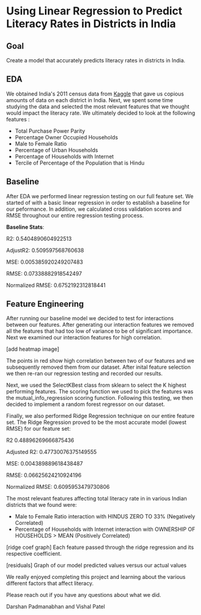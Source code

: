 # Using Linear Regression to Predict Literacy Rates in Districts in India


## Goal
Create a model that accurately predicts literacy rates in districts in India.

## EDA
We obtained India's 2011 census data from [Kaggle](https://www.kaggle.com/danofer/india-census#india-districts-census-2011.csv "Kaggle Dataset") that gave us copious amounts of data on each district in India. Next, 
we spent some time studying the data and selected the most relevant features that we thought would impact the 
literacy rate. We ultimately decided to look at the following features :
* Total Purchase Power Parity
* Percentage Owner Occupied Households
* Male to Female Ratio
* Percentage of Urban Households
* Percentage of Households with Internet
* Tercile of Percentage of the Population that is Hindu

## Baseline
After EDA we performed linear regression testing on our full feature set. We started of with a basic linear regression
in order to establish a baseline for our peformance. In addition, we calculated cross validation scores and RMSE
throughout our entire regression testing process. 

**Baseline Stats**: 

R2: 0.5404890604922513 

AdjustR2: 0.509597568760638

MSE: 0.005385920249207483

RMSE: 0.07338882918542497

Normalized RMSE: 0.6752192312818441

## Feature Engineering
After running our baseline model we decided to test for interactions between our features. After generating our interaction features we removed all the features that had too low of variance to be of significant importance. Next we examined our interaction features for high correlation. 

[add heatmap image]

The points in red show high correlation between two of our features and we subsequently removed them from our dataset. After inital feature selection we then re-ran our regression testing and recorded our results. 

Next, we used the SelectKBest class from sklearn to select the K highest performing features. The scoring function we used to pick the features was the mutual_info_regression scoring function. 
Following this testing, we then decided to implement a random forest regressor on our dataset. 

Finally, we also performed Ridge Regression technique on our entire feature set. The Ridge Regression proved to be the most accurate model (lowest RMSE) for our feature set: 

R2 0.48896269666875436

Adjusted R2: 0.47730076375149555

MSE: 0.004389889618438487

RMSE: 0.06625624210924196

Normalized RMSE: 0.6095953479730806

The most relevant features affecting total literacy rate in in various Indian districts that we found were:
* Male to Female Ratio interaction with HINDUS ZERO TO 33% (Negatively Correlated) 
* Percentage of Households with Internet interaction with OWNERSHIP OF HOUSEHOLDS > MEAN (Positively Correlated) 

[ridge coef graph]
Each feature passed through the ridge regression and its respective coefficient.

[residuals]
Graph of our model predicted values versus our actual values

We really enjoyed completing this project and learning about the various different factors that affect literacy.

Please reach out if you have any questions about what we did.


Darshan Padmanabhan and Vishal Patel
